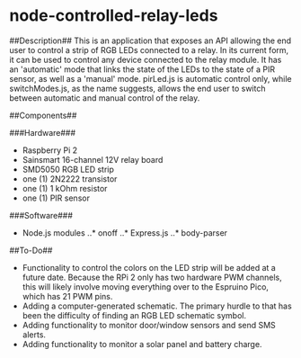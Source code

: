 # node-controlled-relay-leds

##Description##
This is an application that exposes an API allowing the end user to control a strip of RGB LEDs connected to a relay. In its current form, it can be used to control any device connected to the relay module. It has an 'automatic' mode that links the state of the LEDs to the state of a PIR sensor, as well as a 'manual' mode. pirLed.js is automatic control only, while switchModes.js, as the name suggests, allows the end user to switch between automatic and manual control of the relay.

##Components##

###Hardware###
* Raspberry Pi 2
* Sainsmart 16-channel 12V relay board
* SMD5050 RGB LED strip
* one (1) 2N2222 transistor
* one (1) 1 kOhm resistor
* one (1) PIR sensor

###Software###
* Node.js modules
..* onoff
..* Express.js
..* body-parser

##To-Do##
* Functionality to control the colors on the LED strip will be added at a future date. Because the RPi 2 only has two hardware PWM channels, this will likely involve moving everything over to the Espruino Pico, which has 21 PWM pins.
* Adding a computer-generated schematic. The primary hurdle to that has been the difficulty of finding an RGB LED schematic symbol.
* Adding functionality to monitor door/window sensors and send SMS alerts.
* Adding functionality to monitor a solar panel and battery charge.
